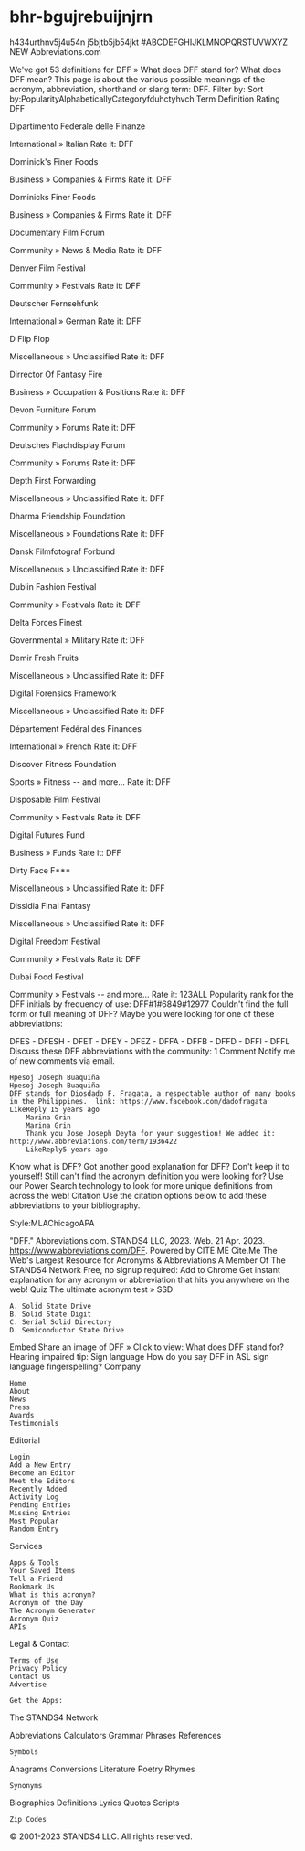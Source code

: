 # bhr-bgujrebuijnjrn
h434urthnv5j4u54n j5bjtb5jb54jkt 
#ABCDEFGHIJKLMNOPQRSTUVWXYZ NEW
Abbreviations.com

     
We've got 53 definitions for DFF »
What does DFF stand for? 
What does DFF mean? This page is about the various possible meanings of the acronym, abbreviation, shorthand or slang term: DFF.
Filter by:
Sort by:PopularityAlphabeticallyCategoryfduhctyhvch	
Term	Definition	Rating
DFF	

Dipartimento Federale delle Finanze

International » Italian
	Rate it:
DFF	

Dominick's Finer Foods

Business » Companies & Firms
	Rate it:
DFF	

Dominicks Finer Foods

Business » Companies & Firms
	Rate it:
DFF	

Documentary Film Forum

Community » News & Media
	Rate it:
DFF	

Denver Film Festival

Community » Festivals
	Rate it:
DFF	

Deutscher Fernsehfunk

International » German
	Rate it:
DFF	

D Flip Flop

Miscellaneous » Unclassified
	Rate it:
DFF	

Dirrector Of Fantasy Fire

Business » Occupation & Positions
	Rate it:
DFF	

Devon Furniture Forum

Community » Forums
	Rate it:
DFF	

Deutsches Flachdisplay Forum

Community » Forums
	Rate it:
DFF	

Depth First Forwarding

Miscellaneous » Unclassified
	Rate it:
DFF	

Dharma Friendship Foundation

Miscellaneous » Foundations
	Rate it:
DFF	

Dansk Filmfotograf Forbund

Miscellaneous » Unclassified
	Rate it:
DFF	

Dublin Fashion Festival

Community » Festivals
	Rate it:
DFF	

Delta Forces Finest

Governmental » Military
	Rate it:
DFF	

Demir Fresh Fruits

Miscellaneous » Unclassified
	Rate it:
DFF	

Digital Forensics Framework

Miscellaneous » Unclassified
	Rate it:
DFF	

Département Fédéral des Finances

International » French
	Rate it:
DFF	

Discover Fitness Foundation

Sports » Fitness -- and more...
	Rate it:
DFF	

Disposable Film Festival

Community » Festivals
	Rate it:
DFF	

Digital Futures Fund

Business » Funds
	Rate it:
DFF	

Dirty Face F***

Miscellaneous » Unclassified
	Rate it:
DFF	

Dissidia Final Fantasy

Miscellaneous » Unclassified
	Rate it:
DFF	

Digital Freedom Festival

Community » Festivals
	Rate it:
DFF	

Dubai Food Festival

Community » Festivals -- and more...
	Rate it:
123ALL
Popularity rank for the DFF initials by frequency of use:
DFF#1#6849#12977
Couldn't find the full form or full meaning of DFF?
Maybe you were looking for one of these abbreviations:

DFES - DFESH - DFET - DFEY - DFEZ - DFFA - DFFB - DFFD - DFFI - DFFL
Discuss these DFF abbreviations with the community:
1 Comment
Notify me of new comments via email.

    Hpesoj Joseph Buaquiña
    Hpesoj Joseph Buaquiña
    DFF stands for Diosdado F. Fragata, a respectable author of many books in the Philippines.  link: https://www.facebook.com/dadofragata
    LikeReply 15 years ago
        Marina Grin
        Marina Grin
        Thank you Jose Joseph Deyta for your suggestion! We added it: http://www.abbreviations.com/term/1936422
        LikeReply5 years ago

Know what is DFF? Got another good explanation for DFF? Don't keep it to yourself!
Still can't find the acronym definition you were looking for? Use our Power Search technology to look for more unique definitions from across the web!
Citation
Use the citation options below to add these abbreviations to your bibliography.

Style:MLAChicagoAPA

"DFF." Abbreviations.com. STANDS4 LLC, 2023. Web. 21 Apr. 2023. <https://www.abbreviations.com/DFF>.
Powered by CITE.ME
Cite.Me
The Web's Largest Resource for
Acronyms & Abbreviations
A Member Of The STANDS4 Network
Free, no signup required:
Add to Chrome
Get instant explanation for any acronym or abbreviation that hits you anywhere on the web!
Quiz
The ultimate acronym test
»
SSD

    A. Solid State Drive
    B. Solid State Digit
    C. Serial Solid Directory
    D. Semiconductor State Drive

Embed
Share an image of DFF
»
Click to view: What does DFF stand for?
Hearing impaired tip:
Sign language
How do you say DFF in ASL sign language fingerspelling?
Company

    Home
    About
    News
    Press
    Awards
    Testimonials

Editorial

    Login
    Add a New Entry
    Become an Editor
    Meet the Editors
    Recently Added
    Activity Log
    Pending Entries
    Missing Entries
    Most Popular
    Random Entry

Services

    Apps & Tools
    Your Saved Items
    Tell a Friend
    Bookmark Us
    What is this acronym?
    Acronym of the Day
    The Acronym Generator
    Acronym Quiz
    APIs

Legal & Contact

    Terms of Use
    Privacy Policy
    Contact Us
    Advertise
     
    Get the Apps:
      

The STANDS4 Network

Abbreviations
Calculators
Grammar
Phrases
References

    Symbols

Anagrams
Conversions
Literature
Poetry
Rhymes

    Synonyms

Biographies
Definitions
Lyrics
Quotes
Scripts

    Zip Codes

© 2001-2023 STANDS4 LLC.
All rights reserved.
